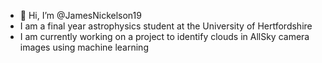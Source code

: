 - 👋 Hi, I’m @JamesNickelson19
- I am a final year astrophysics student at the University of Hertfordshire
- I am currently working on a project to identify clouds in AllSky camera images using machine learning

<!---
JamesNickelson19/JamesNickelson19 is a ✨ special ✨ repository because its `README.md` (this file) appears on your GitHub profile.
You can click the Preview link to take a look at your changes.
--->
